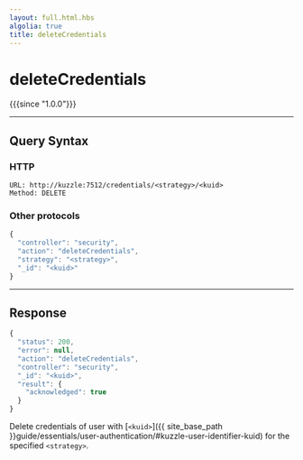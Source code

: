 ```yaml
---
layout: full.html.hbs
algolia: true
title: deleteCredentials
---
```



# deleteCredentials

{{{since "1.0.0"}}}



---

## Query Syntax

### HTTP

```http
URL: http://kuzzle:7512/credentials/<strategy>/<kuid>
Method: DELETE  
```

### Other protocols

```js
{
  "controller": "security",
  "action": "deleteCredentials",
  "strategy": "<strategy>",
  "_id": "<kuid>"
}
```

---

## Response

```javascript
{
  "status": 200,
  "error": null,
  "action": "deleteCredentials",
  "controller": "security",
  "_id": "<kuid>",
  "result": {
    "acknowledged": true
  }
}
```

Delete credentials of user with [`<kuid>`]({{ site_base_path }}guide/essentials/user-authentication/#kuzzle-user-identifier-kuid) for the specified `<strategy>`.
